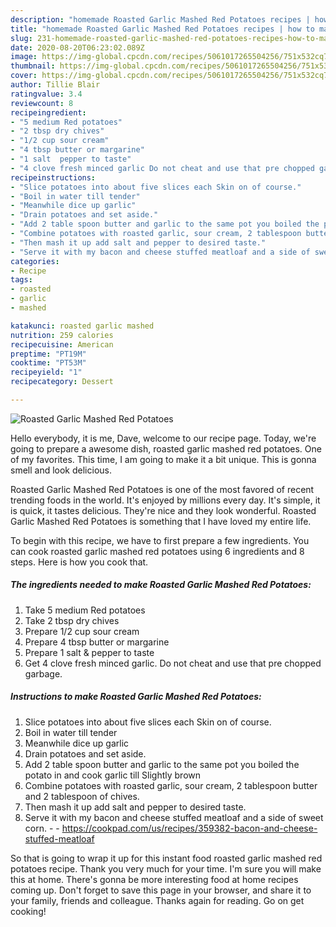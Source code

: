```yaml
---
description: "homemade Roasted Garlic Mashed Red Potatoes recipes | how to make the best Roasted Garlic Mashed Red Potatoes"
title: "homemade Roasted Garlic Mashed Red Potatoes recipes | how to make the best Roasted Garlic Mashed Red Potatoes"
slug: 231-homemade-roasted-garlic-mashed-red-potatoes-recipes-how-to-make-the-best-roasted-garlic-mashed-red-potatoes
date: 2020-08-20T06:23:02.089Z
image: https://img-global.cpcdn.com/recipes/5061017265504256/751x532cq70/roasted-garlic-mashed-red-potatoes-recipe-main-photo.jpg
thumbnail: https://img-global.cpcdn.com/recipes/5061017265504256/751x532cq70/roasted-garlic-mashed-red-potatoes-recipe-main-photo.jpg
cover: https://img-global.cpcdn.com/recipes/5061017265504256/751x532cq70/roasted-garlic-mashed-red-potatoes-recipe-main-photo.jpg
author: Tillie Blair
ratingvalue: 3.4
reviewcount: 8
recipeingredient:
- "5 medium Red potatoes"
- "2 tbsp dry chives"
- "1/2 cup sour cream"
- "4 tbsp butter or margarine"
- "1 salt  pepper to taste"
- "4 clove fresh minced garlic Do not cheat and use that pre chopped garbage"
recipeinstructions:
- "Slice potatoes into about five slices each Skin on of course."
- "Boil in water till tender"
- "Meanwhile dice up garlic"
- "Drain potatoes and set aside."
- "Add 2 table spoon butter and garlic to the same pot you boiled the potato in and cook garlic till Slightly brown"
- "Combine potatoes with roasted garlic, sour cream, 2 tablespoon butter and 2 tablespoon of chives."
- "Then mash it up add salt and pepper to desired taste."
- "Serve it with my bacon and cheese stuffed meatloaf and a side of sweet corn.  https://cookpad.com/us/recipes/359382-bacon-and-cheese-stuffed-meatloaf"
categories:
- Recipe
tags:
- roasted
- garlic
- mashed

katakunci: roasted garlic mashed 
nutrition: 259 calories
recipecuisine: American
preptime: "PT19M"
cooktime: "PT53M"
recipeyield: "1"
recipecategory: Dessert

---
```



![Roasted Garlic Mashed Red Potatoes](https://img-global.cpcdn.com/recipes/5061017265504256/751x532cq70/roasted-garlic-mashed-red-potatoes-recipe-main-photo.jpg)

Hello everybody, it is me, Dave, welcome to our recipe page. Today, we're going to prepare a awesome dish, roasted garlic mashed red potatoes. One of my favorites. This time, I am going to make it a bit unique. This is gonna smell and look delicious.



Roasted Garlic Mashed Red Potatoes is one of the most favored of recent trending foods in the world. It's enjoyed by millions every day. It's simple, it is quick, it tastes delicious. They're nice and they look wonderful. Roasted Garlic Mashed Red Potatoes is something that I have loved my entire life.


To begin with this recipe, we have to first prepare a few ingredients. You can cook roasted garlic mashed red potatoes using 6 ingredients and 8 steps. Here is how you cook that.

<!--inarticleads1-->

##### The ingredients needed to make Roasted Garlic Mashed Red Potatoes:

1. Take 5 medium Red potatoes
1. Take 2 tbsp dry chives
1. Prepare 1/2 cup sour cream
1. Prepare 4 tbsp butter or margarine
1. Prepare 1 salt &amp; pepper to taste
1. Get 4 clove fresh minced garlic. Do not cheat and use that pre chopped garbage.




<!--inarticleads2-->

##### Instructions to make Roasted Garlic Mashed Red Potatoes:

1. Slice potatoes into about five slices each Skin on of course.
1. Boil in water till tender
1. Meanwhile dice up garlic
1. Drain potatoes and set aside.
1. Add 2 table spoon butter and garlic to the same pot you boiled the potato in and cook garlic till Slightly brown
1. Combine potatoes with roasted garlic, sour cream, 2 tablespoon butter and 2 tablespoon of chives.
1. Then mash it up add salt and pepper to desired taste.
1. Serve it with my bacon and cheese stuffed meatloaf and a side of sweet corn. -  - https://cookpad.com/us/recipes/359382-bacon-and-cheese-stuffed-meatloaf




So that is going to wrap it up for this instant food roasted garlic mashed red potatoes recipe. Thank you very much for your time. I'm sure you will make this at home. There's gonna be more interesting food at home recipes coming up. Don't forget to save this page in your browser, and share it to your family, friends and colleague. Thanks again for reading. Go on get cooking!
